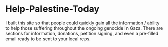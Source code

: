 # Help-Palestine-Today
I built this site so that people could quickly gain all the information / ability to help those suffering throughout the ongoing genocide in Gaza. There are sections for information, donations, petition signing, and even a pre-filled email ready to be sent to your local reps.
